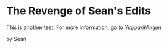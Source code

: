 # The Revenge of Sean's Edits

This is another test. For more information, go to [*YappariNingen*](http://onemonth.com)

by Sean
